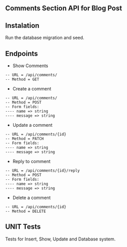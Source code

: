 ## Comments Section API for Blog Post

## Instalation

Run the database migration and seed.

## Endpoints

- Show Comments
```
-- URL = /api/comments/
-- Method = GET
```
- Create a comment
```
-- URL = /api/comments/
-- Method = POST
-- Form fields:
---- name => string
---- message => string
```
- Update a comment
```
-- URL = /api/comments/{id}
-- Method = PATCH
-- Form fields:
---- name => string
---- message => string
```
- Reply to comment
```
-- URL = /api/comments/{id}/reply
-- Method = POST
-- Form fields:
---- name => string
---- message => string
```
- Delete a comment
```
-- URL = /api/comments/{id}
-- Method = DELETE
```
## UNIT Tests

Tests for Insert, Show, Update and Database system.